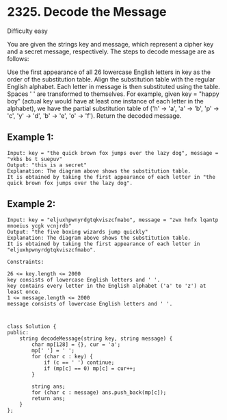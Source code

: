 # 2325. Decode the Message
Difficulty easy

You are given the strings key and message, which represent a cipher key and a secret message, respectively. The steps to decode message are as follows:

Use the first appearance of all 26 lowercase English letters in key as the order of the substitution table.
Align the substitution table with the regular English alphabet.
Each letter in message is then substituted using the table.
Spaces ' ' are transformed to themselves.
For example, given key = "happy boy" (actual key would have at least one instance of each letter in the alphabet), we have the partial substitution table of ('h' -> 'a', 'a' -> 'b', 'p' -> 'c', 'y' -> 'd', 'b' -> 'e', 'o' -> 'f').
Return the decoded message.


## Example 1:
```
Input: key = "the quick brown fox jumps over the lazy dog", message = "vkbs bs t suepuv"
Output: "this is a secret"
Explanation: The diagram above shows the substitution table.
It is obtained by taking the first appearance of each letter in "the quick brown fox jumps over the lazy dog".
```


## Example 2:
```
Input: key = "eljuxhpwnyrdgtqkviszcfmabo", message = "zwx hnfx lqantp mnoeius ycgk vcnjrdb"
Output: "the five boxing wizards jump quickly"
Explanation: The diagram above shows the substitution table.
It is obtained by taking the first appearance of each letter in "eljuxhpwnyrdgtqkviszcfmabo".
```


```
Constraints:

26 <= key.length <= 2000
key consists of lowercase English letters and ' '.
key contains every letter in the English alphabet ('a' to 'z') at least once.
1 <= message.length <= 2000
message consists of lowercase English letters and ' '.
```


#
```
class Solution {
public:
    string decodeMessage(string key, string message) {
        char mp[128] = {}, cur = 'a';
        mp[' '] = ' ';
        for (char c : key) {
            if (c == ' ') continue;
            if (mp[c] == 0) mp[c] = cur++;
        }

        string ans;
        for (char c : message) ans.push_back(mp[c]);
        return ans;
    }
};
```